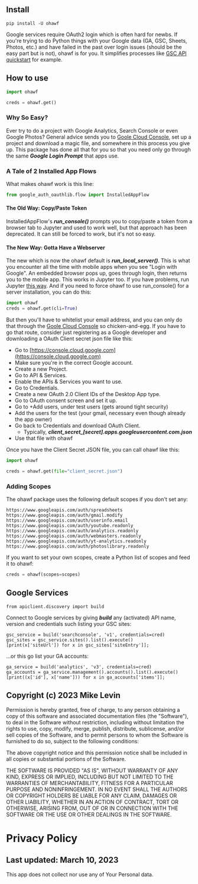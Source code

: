 ## Install

`pip install -U ohawf`

Google services require OAuth2 login which is often hard for newbs. If you're trying to do Python things with your Google data (GA, GSC, Sheets, Photos, etc.) and have failed in the past over login issues (should be the easy part but is not), ohawf is for you. It simplifies processes like [GSC API quickstart](https://developers.google.com/webmaster-tools/search-console-api-original/v3/quickstart/quickstart-python) for example.

## How to use

```python
import ohawf

creds = ohawf.get()
```

### Why So Easy?

Ever try to do a project with Google Analytics, Search Console or even Google Photos? General advice sends you to [Goole Cloud Console](https://console.cloud.google.com/), set up a project and download a magic file, and somewhere in this process you give up. This package has done all that for you so that you need only go through the same ***Google Login Prompt*** that apps use.

### A Tale of 2 Installed App Flows

What makes ohawf work is this line:

```python
from google_auth_oauthlib.flow import InstalledAppFlow
```

#### The Old Way: Copy/Paste Token
InstalledAppFlow's ***run_console()*** prompts you to copy/paste a token from a browser tab to Jupyter and used to work well, but that approach has been deprecated. It can still be forced to work, but it's not so easy.

#### The New Way: Gotta Have a Webserver

The new which is now the ohawf default is ***run_local_server()***. This is what you encounter all the time with mobile apps when you see "Login with Google". An embedded browser pops up, goes through login, then returns you to the mobile app. This works in Jupyter too. If you have problems, run Jupyter <a href="https://mikelev.in/ux/">this way</a>. And if you need to force ohawf to use run_console() for a server installation, you can do this:

```python
import ohawf
creds = ohawf.get(cli=True)
```

But then you'll have to whitelist your email address, and you can only do that through the [Goole Cloud Console](https://console.cloud.google.com/) so chicken-and-egg. If you have to go that route, consider just registering as a Google developer and downloading a OAuth Client secret json file like this:

- Go to [https://console.cloud.google.com](https://console.cloud.google.com)
- Make sure you're in the correct Google account.
- Create a new Project.
- Go to API & Services.
- Enable the APIs & Services you want to use.
- Go to Credentials.
- Create a new OAuth 2.0 Client IDs of the Desktop App type.
- Go to OAuth consent screen and set it up.
- Go to +Add users, under test users (gets around tight security)
- Add the users for the test (your gmail, necessary even though already the app owner)
- Go back to Credentials and download OAuth Client.
  - Typically, ***client_secret_[secret].apps.googleusercontent.com.json***
- Use that file with ohawf
  
Once you have the Client Secret JSON file, you can call ohawf like this:

```python
import ohawf

creds = ohawf.get(file="client_secret.json")
```

### Adding Scopes

The ohawf package uses the following default scopes if you don't set any:

    https://www.googleapis.com/auth/spreadsheets
    https://www.googleapis.com/auth/gmail.modify
    https://www.googleapis.com/auth/userinfo.email
    https://www.googleapis.com/auth/youtube.readonly
    https://www.googleapis.com/auth/analytics.readonly
    https://www.googleapis.com/auth/webmasters.readonly
    https://www.googleapis.com/auth/yt-analytics.readonly
    https://www.googleapis.com/auth/photoslibrary.readonly

If you want to set your own scopes, create a Python list of scopes and feed it to ohawf:

```python
creds = ohawf(scopes=scopes)
```
## Google Services

    from apiclient.discovery import build
    
Connect to Google services by giving ***build*** any (activated) API name, version and credentials such listing your GSC sites:

    gsc_service = build('searchconsole', 'v1', credentials=cred)
    gsc_sites = gsc_service.sites().list().execute()
    [print(x['siteUrl']) for x in gsc_sites['siteEntry']];

...or this go list your GA accounts:

    ga_service = build('analytics', 'v3', credentials=cred)
    ga_accounts = ga_service.management().accounts().list().execute()
    [print((x['id'], x['name'])) for x in ga_accounts['items']];

## Copyright (c) 2023 Mike Levin

Permission is hereby granted, free of charge, to any person obtaining a copy
of this software and associated documentation files (the "Software"), to deal
in the Software without restriction, including without limitation the rights
to use, copy, modify, merge, publish, distribute, sublicense, and/or sell
copies of the Software, and to permit persons to whom the Software is
furnished to do so, subject to the following conditions:

The above copyright notice and this permission notice shall be included in all
copies or substantial portions of the Software.

THE SOFTWARE IS PROVIDED "AS IS", WITHOUT WARRANTY OF ANY KIND, EXPRESS OR
IMPLIED, INCLUDING BUT NOT LIMITED TO THE WARRANTIES OF MERCHANTABILITY,
FITNESS FOR A PARTICULAR PURPOSE AND NONINFRINGEMENT. IN NO EVENT SHALL THE
AUTHORS OR COPYRIGHT HOLDERS BE LIABLE FOR ANY CLAIM, DAMAGES OR OTHER
LIABILITY, WHETHER IN AN ACTION OF CONTRACT, TORT OR OTHERWISE, ARISING FROM,
OUT OF OR IN CONNECTION WITH THE SOFTWARE OR THE USE OR OTHER DEALINGS IN THE
SOFTWARE.

# Privacy Policy
##  Last updated: March 10, 2023

This app does not collect nor use any of Your Personal data.
